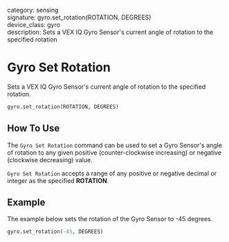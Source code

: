 category: sensing  
signature: gyro.set_rotation(ROTATION, DEGREES)  
device_class: gyro  
description: Sets a VEX IQ Gyro Sensor's current angle of rotation to the specified rotation  

# Gyro Set Rotation

Sets a VEX IQ Gyro Sensor's current angle of rotation to the specified rotation. 

```python
gyro.set_rotation(ROTATION, DEGREES)
```

## How To Use

The `Gyro Set Rotation` command can be used to set a Gyro Sensor's angle of rotation to any given positive (counter-clockwise increasing) or negative (clockwise decreasing) value.

`Gyro Set Rotation` accepts a range of any positive or negative decimal or integer as the specified **ROTATION**.

## Example

The example below sets the rotation of the Gyro Sensor to -45 degrees.

```python
gyro.set_rotation(-45, DEGREES)
```

<advanced>
</advanced>